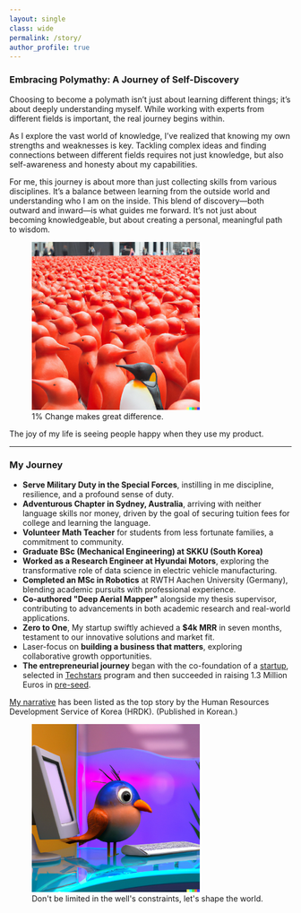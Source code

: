 ```yaml
---
layout: single
class: wide
permalink: /story/
author_profile: true
---
```


### Embracing Polymathy: A Journey of Self-Discovery

Choosing to become a polymath isn’t just about learning different things; it’s about deeply understanding myself. While working with experts from different fields is important, the real journey begins within.

As I explore the vast world of knowledge, I’ve realized that knowing my own strengths and weaknesses is key. Tackling complex ideas and finding connections between different fields requires not just knowledge, but also self-awareness and honesty about my capabilities.

For me, this journey is about more than just collecting skills from various disciplines. It’s a balance between learning from the outside world and understanding who I am on the inside. This blend of discovery—both outward and inward—is what guides me forward. It’s not just about becoming knowledgeable, but about creating a personal, meaningful path to wisdom.

<figure>
    <img src="../img/penguins_time_square.png" alt="different penguin" width="300" height="300">
    <figcaption>1% Change makes great difference.</figcaption>
</figure>

The joy of my life is seeing people happy when they use my product.

---

### My Journey

- **Serve Military Duty in the Special Forces**, instilling in me discipline, resilience, and a profound sense of duty.
- **Adventurous Chapter in Sydney, Australia**, arriving with neither language skills nor money, driven by the goal of securing tuition fees for college and learning the language.  
- **Volunteer Math Teacher** for students from less fortunate families, a commitment to community.
- **Graduate BSc (Mechanical Engineering) at SKKU (South Korea)**
- **Worked as a Research Engineer at Hyundai Motors**, exploring the transformative role of data science in electric vehicle manufacturing.
- **Completed an MSc in Robotics** at RWTH Aachen University (Germany), blending academic pursuits with professional experience.  
- **Co-authored "Deep Aerial Mapper"** alongside my thesis supervisor, contributing to advancements in both academic research and real-world applications.  
- **Zero to One**, My startup swiftly achieved a **$4k MRR** in seven months, testament to our innovative solutions and market fit.
- Laser-focus on **building a business that matters**, exploring collaborative growth opportunities.
- **The entrepreneurial journey** began with the co-foundation of a [startup](https://www.hexafarms.com), selected in [Techstars](https://www.linkedin.com/posts/techstars-berlin_indoorfarms-verticalindoorfarms-foodproduction-activity-6991309954343145472-c1hj?utm_source=share&utm_medium=member_desktop) program and then succeeded in raising 1.3 Million Euros in [pre-seed](https://www.eu-startups.com/2024/05/berlin-based-agtech-hexafarms-secures-e1-3-million-pre-seed-to-empower-commercial-indoor-farmers/).

[My narrative](https://www.worldjob.or.kr/info/bbs/ovseaAdvnStry/view.do?menuId=1000006395&bbscttNo=192537) has been listed as the top story by the Human Resources Development Service of Korea (HRDK). (Published in Korean.)

<figure>
    <img src="../img/bird_aquarium.png" alt="bird in aquarium" width="300" height="300">
    <figcaption>Don't be limited in the well's constraints, let's shape the world.</figcaption>
</figure>